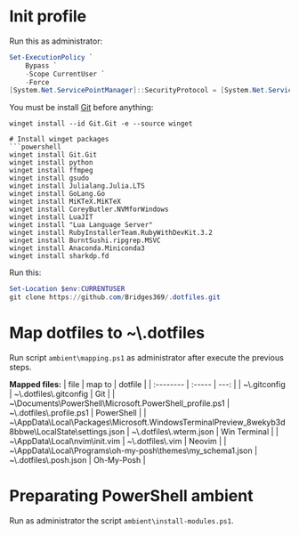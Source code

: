 # Init profile

Run this as administrator:

```powershell
Set-ExecutionPolicy `
    Bypass `
    -Scope CurrentUser `
    -Force
[System.Net.ServicePointManager]::SecurityProtocol = [System.Net.ServicePointManager]::SecurityProtocol `
```

You must be install [Git](https://git-scm.com/) before anything:
```
winget install --id Git.Git -e --source winget

# Install winget packages
```powershell
winget install Git.Git
winget install python
winget install ffmpeg
winget install gsudo
winget install Julialang.Julia.LTS
winget install GoLang.Go
winget install MiKTeX.MiKTeX
winget install CoreyButler.NVMforWindows
winget install LuaJIT
winget install "Lua Language Server"
winget install RubyInstallerTeam.RubyWithDevKit.3.2
winget install BurntSushi.ripgrep.MSVC
winget install Anaconda.Miniconda3
winget install sharkdp.fd
```

Run this:
```powershell
Set-Location $env:CURRENTUSER
git clone https://github.com/Bridges369/.dotfiles.git
```

# Map dotfiles to ~\\.dotfiles

Run script `ambient\mapping.ps1` as administrator after execute the previous steps.

**Mapped files:**
|    file      | map to |  dotfile    |
| :--------    | :----- |    ---:     |
| ~\\.gitconfig | ~\\.dotfiles\\.gitconfig | Git          |
| ~\\Documents\PowerShell\Microsoft.PowerShell_profile.ps1 | ~\\.dotfiles\\.profile.ps1 | PowerShell   |
| ~\\AppData\Local\Packages\Microsoft.WindowsTerminalPreview_8wekyb3d8bbwe\LocalState\settings.json | ~\\.dotfiles\\.wterm.json | Win Terminal |
| ~\\AppData\Local\nvim\init.vim | ~\\.dotfiles\\.vim | Neovim       |
| ~\\AppData\Local\Programs\oh-my-posh\themes\my_schema1.json | ~\\.dotfiles\\.posh.json | Oh-My-Posh   |



# Preparating PowerShell ambient

Run as administrator the script `ambient\install-modules.ps1`.

